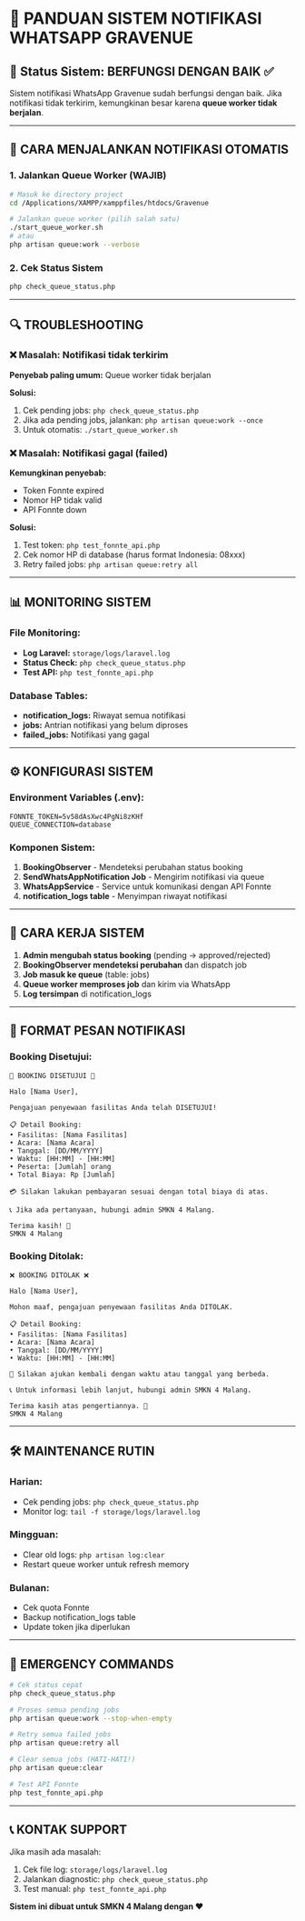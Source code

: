 # 📱 PANDUAN SISTEM NOTIFIKASI WHATSAPP GRAVENUE

## 🎯 Status Sistem: **BERFUNGSI DENGAN BAIK** ✅

Sistem notifikasi WhatsApp Gravenue sudah berfungsi dengan baik. Jika notifikasi tidak terkirim, kemungkinan besar karena **queue worker tidak berjalan**.

---

## 🚀 CARA MENJALANKAN NOTIFIKASI OTOMATIS

### 1. **Jalankan Queue Worker (WAJIB)**
```bash
# Masuk ke directory project
cd /Applications/XAMPP/xamppfiles/htdocs/Gravenue

# Jalankan queue worker (pilih salah satu)
./start_queue_worker.sh
# atau
php artisan queue:work --verbose
```

### 2. **Cek Status Sistem**
```bash
php check_queue_status.php
```

---

## 🔍 TROUBLESHOOTING

### ❌ **Masalah: Notifikasi tidak terkirim**

**Penyebab paling umum:** Queue worker tidak berjalan

**Solusi:**
1. Cek pending jobs: `php check_queue_status.php`
2. Jika ada pending jobs, jalankan: `php artisan queue:work --once`
3. Untuk otomatis: `./start_queue_worker.sh`

### ❌ **Masalah: Notifikasi gagal (failed)**

**Kemungkinan penyebab:**
- Token Fonnte expired
- Nomor HP tidak valid
- API Fonnte down

**Solusi:**
1. Test token: `php test_fonnte_api.php`
2. Cek nomor HP di database (harus format Indonesia: 08xxx)
3. Retry failed jobs: `php artisan queue:retry all`

---

## 📊 MONITORING SISTEM

### **File Monitoring:**
- **Log Laravel:** `storage/logs/laravel.log`
- **Status Check:** `php check_queue_status.php`
- **Test API:** `php test_fonnte_api.php`

### **Database Tables:**
- **notification_logs:** Riwayat semua notifikasi
- **jobs:** Antrian notifikasi yang belum diproses
- **failed_jobs:** Notifikasi yang gagal

---

## ⚙️ KONFIGURASI SISTEM

### **Environment Variables (.env):**
```
FONNTE_TOKEN=5v58dAsXwc4PgNi8zKHf
QUEUE_CONNECTION=database
```

### **Komponen Sistem:**
1. **BookingObserver** - Mendeteksi perubahan status booking
2. **SendWhatsAppNotification Job** - Mengirim notifikasi via queue
3. **WhatsAppService** - Service untuk komunikasi dengan API Fonnte
4. **notification_logs table** - Menyimpan riwayat notifikasi

---

## 🎯 CARA KERJA SISTEM

1. **Admin mengubah status booking** (pending → approved/rejected)
2. **BookingObserver mendeteksi perubahan** dan dispatch job
3. **Job masuk ke queue** (table: jobs)
4. **Queue worker memproses job** dan kirim via WhatsApp
5. **Log tersimpan** di notification_logs

---

## 📱 FORMAT PESAN NOTIFIKASI

### **Booking Disetujui:**
```
🎉 BOOKING DISETUJUI 🎉

Halo [Nama User],

Pengajuan penyewaan fasilitas Anda telah DISETUJUI!

📋 Detail Booking:
• Fasilitas: [Nama Fasilitas]
• Acara: [Nama Acara]
• Tanggal: [DD/MM/YYYY]
• Waktu: [HH:MM] - [HH:MM]
• Peserta: [Jumlah] orang
• Total Biaya: Rp [Jumlah]

💳 Silakan lakukan pembayaran sesuai dengan total biaya di atas.

📞 Jika ada pertanyaan, hubungi admin SMKN 4 Malang.

Terima kasih! 🙏
SMKN 4 Malang
```

### **Booking Ditolak:**
```
❌ BOOKING DITOLAK ❌

Halo [Nama User],

Mohon maaf, pengajuan penyewaan fasilitas Anda DITOLAK.

📋 Detail Booking:
• Fasilitas: [Nama Fasilitas]
• Acara: [Nama Acara]
• Tanggal: [DD/MM/YYYY]
• Waktu: [HH:MM] - [HH:MM]

📝 Silakan ajukan kembali dengan waktu atau tanggal yang berbeda.

📞 Untuk informasi lebih lanjut, hubungi admin SMKN 4 Malang.

Terima kasih atas pengertiannya. 🙏
SMKN 4 Malang
```

---

## 🛠️ MAINTENANCE RUTIN

### **Harian:**
- Cek pending jobs: `php check_queue_status.php`
- Monitor log: `tail -f storage/logs/laravel.log`

### **Mingguan:**
- Clear old logs: `php artisan log:clear`
- Restart queue worker untuk refresh memory

### **Bulanan:**
- Cek quota Fonnte
- Backup notification_logs table
- Update token jika diperlukan

---

## 🚨 EMERGENCY COMMANDS

```bash
# Cek status cepat
php check_queue_status.php

# Proses semua pending jobs
php artisan queue:work --stop-when-empty

# Retry semua failed jobs
php artisan queue:retry all

# Clear semua jobs (HATI-HATI!)
php artisan queue:clear

# Test API Fonnte
php test_fonnte_api.php
```

---

## 📞 KONTAK SUPPORT

Jika masih ada masalah:
1. Cek file log: `storage/logs/laravel.log`
2. Jalankan diagnostic: `php check_queue_status.php`
3. Test manual: `php test_fonnte_api.php`

**Sistem ini dibuat untuk SMKN 4 Malang dengan ❤️**
